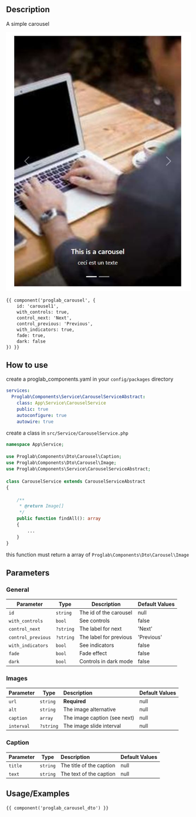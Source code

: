 ## Description

A simple carousel

![Breadcrumb](images/carousel.jpg)

```twig
{{ component('proglab_carousel', {
    id: 'carousel1',
    with_controls: true,
    control_next: 'Next',
    control_previous: 'Previous',
    with_indicators: true,
    fade: true,
    dark: false
}) }}
```

## How to use

create a proglab_components.yaml in your `config/packages` directory

```yml
services:
  Proglab\Components\Service\CarouselServiceAbstract:
    class: App\Service\CarouselService
    public: true
    autoconfigure: true
    autowire: true
```

create a class in `src/Service/CarouselService.php`

```php
namespace App\Service;

use Proglab\Components\Dto\Carousel\Caption;
use Proglab\Components\Dto\Carousel\Image;
use Proglab\Components\Service\CarouselServiceAbstract;

class CarouselService extends CarouselServiceAbstract
{

    /**
     * @return Image[]
     */
    public function findAll(): array
    {
        ...
    }
}
```

this function must return a array of `Proglab\Components\Dto\Carousel\Image`

## Parameters
### General

| Parameter          | Type      | Description            | Default Values |
|--------------------|-----------|------------------------|----------------|
| `id`               | `string`  | The id of the carousel | null           |
| `with_controls`    | `bool`    | See controls           | false          |
| `control_next`     | `?string` | The label for next     | 'Next'         |
| `control_previous` | `?string` | The label for previous | 'Previous'     |
| `with_indicators`  | `bool`    | See indicators         | false          |
| `fade`             | `bool`    | Fade effect            | false          |
| `dark`             | `bool`    | Controls in dark mode  | false          |

### Images

| Parameter  | Type      | Description                  | Default Values |
|------------|-----------|:-----------------------------|----------------|
| `url`      | `string`  | **Required**                 | null           |
| `alt`      | `string`  | The image alternative        | null           |
| `caption`  | `array`   | The image caption (see next) | null           |
| `interval` | `?string` | The image slide interval     | null           |

### Caption

| Parameter | Type     | Description              | Default Values |
|-----------|----------|:-------------------------|----------------|
| `title`   | `string` | The title of the caption | null           |
| `text`    | `string` | The text of the caption  | null           |


## Usage/Examples

```twig
{{ component('proglab_carousel_dto') }}
```